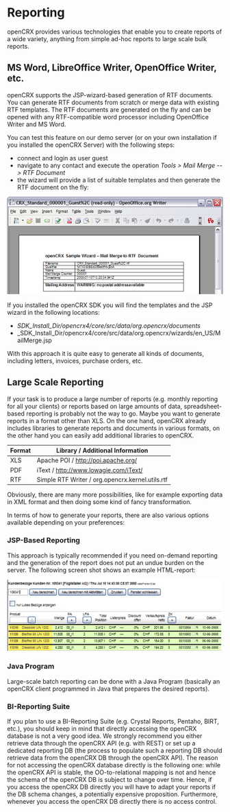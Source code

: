 # Reporting #

openCRX provides various technologies that enable you to create reports of a wide variety, anything from simple ad-hoc reports to large scale bulk reports.

## MS Word, LibreOffice Writer, OpenOffice Writer, etc. ##
openCRX supports the JSP-wizard-based generation of RTF documents. You can generate RTF documents from scratch or merge data with existing RTF templates. The RTF documents are generated on the fly and can be opened with any RTF-compatible word processor including OpenOffice Writer and MS Word.

You can test this feature on our demo server (or on your own installation if you installed the openCRX Server) with the following steps: 

* connect and login as user guest
* navigate to any contact and execute the operation _Tools > Mail Merge --> RTF Document_
* the wizard will provide a list of suitable templates and then generate the RTF document on the fly:

![img](files/Reporting/pic010.png)

If you installed the openCRX SDK you will find the templates and the JSP wizard in the following locations:

* _SDK_Install_Dir/opencrx4/core/src/data/org.opencrx/documents_
* _SDK_Install_Dir/opencrx4/core/src/data/org.opencrx/wizards/en_US/MailMerge.jsp

With this approach it is quite easy to generate all kinds of documents, including letters, invoices, purchase orders, etc.

## Large Scale Reporting ##
If your task is to produce a large number of reports (e.g. monthly reporting for all your clients) or reports based on large amounts of data, spreadsheet-based reporting is probably not the way to go. Maybe you want to generate reports in a format other than XLS. On the one hand, openCRX already includes libraries to generate reports and documents in various formats, on the other hand you can easily add additional libraries to openCRX.

Format | Library / Additional Information
-------|---------------------------------
XLS    | Apache POI / http://poi.apache.org/
PDF    | iText / http://www.lowagie.com/iText/
RTF    | Simple RTF Writer / org.opencrx.kernel.utils.rtf

Obviously, there are many more possibilities, like for example exporting data in XML format and then doing some kind of fancy transformation.

In terms of how to generate your reports, there are also various options available depending on your preferences:

### JSP-Based Reporting ###
This approach is typically recommended if you need on-demand reporting and the generation of the report does not put an undue burden on the server. The following screen shot shows an example HTML-report:

![img](files/Reporting/pic020.png)

### Java Program ###
Large-scale batch reporting can be done with a Java Program (basically an openCRX client programmed in Java that prepares the desired reports).

### BI-Reporting Suite ###
If you plan to use a BI-Reporting Suite (e.g. Crystal Reports, Pentaho, BIRT, etc.), you should keep in mind that directly accessing the openCRX database is not a very good idea. We strongly recommend you either retrieve data through the openCRX API (e.g. with REST) or set up a dedicated reporting DB (the process to populate such a reporting DB should retrieve data from the openCRX DB through the openCRX API). The reason for not accessing the openCRX database directly is the following one: while the openCRX API is stable, the OO-to-relational mapping is not and hence the schema of the openCRX DB is subject to change over time. Hence, if you access the openCRX DB directly you will have to adapt your reports if the DB schema changes, a potentially expensive proposition. Furthermore, whenever you access the openCRX DB directly there is no access control.
